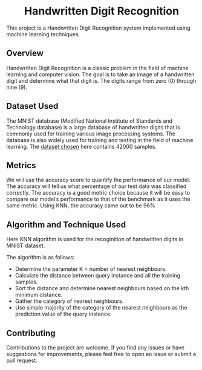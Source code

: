 <h1 align="center">Handwritten Digit Recognition</h1>

This project is a Handwritten Digit Recognition system implemented using machine learning techniques.

## __Overview__

Handwritten Digit Recognition is a classic problem in the field of machine learning and computer vision.  The goal is to take an image of a handwritten digit and determine what that digit is. The digits range from zero (0) through nine (9).

## __Dataset Used__
The MNIST database (Modified National Institute of Standards and Technology database) is a large database of handwritten digits that is commonly used for training various image processing systems. The database is also widely used for training and testing in the field of machine learning. The [dataset chosen](https://www.kaggle.com/datasets/mgoutay/traincsv) here contains 42000 samples.

## __Metrics__
We will use the accuracy score to quantify the performance of our model. The accuracy will tell us what percentage of our test data was classified correctly. The accuracy is a good metric choice because it will be easy to compare our model’s performance to that of the benchmark as it uses the same metric. Using KNN, the accuracy came out to be 96%

## __Algorithm and Technique Used__
Here KNN algorithm is used for the recoginition of handwritten digits in MNIST dataset.

The algorithm is as follows:

* Determine the parameter K = number of nearest neighbours.
* Calculate the distance between query instance and all the training samples.
* Sort the distance and determine nearest neighbours based on the kth minimum distance.
* Gather the category of nearest neighbours.
* Use simple majority of the category of the nearest neighbours as the prediction value of the query instance.

## Contributing

Contributions to the project are welcome. If you find any issues or have suggestions for improvements, please feel free to open an issue or submit a pull request.
